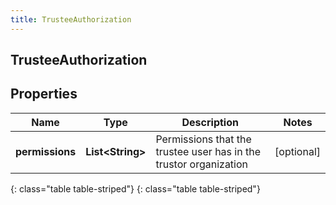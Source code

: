```yaml
---
title: TrusteeAuthorization
---
```

## TrusteeAuthorization


## Properties

| Name | Type | Description | Notes |
| ------------ | ------------- | ------------- | ------------- |
| **permissions** | **List&lt;String&gt;** | Permissions that the trustee user has in the trustor organization |  [optional] |
{: class="table table-striped"}
{: class="table table-striped"}


